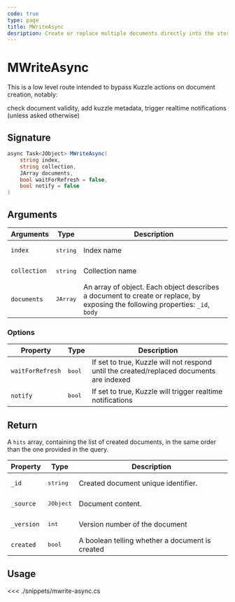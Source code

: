 ```yaml
---
code: true
type: page
title: MWriteAsync
desription: Create or replace multiple documents directly into the storage engine.
---
```


# MWriteAsync

This is a low level route intended to bypass Kuzzle actions on document creation, notably:

check document validity,
add kuzzle metadata,
trigger realtime notifications (unless asked otherwise)

## Signature

```csharp
async Task<JObject> MWriteAsync(
    string index,
    string collection,
    JArray documents,
    bool waitForRefresh = false,
    bool notify = false
)
```

## Arguments

| Arguments    | Type              | Description                                                                                                                    |
| ------------ | ----------------- | ------------------------------------------------------------------------------------------------------------------------------ |
| `index`      | <pre>string</pre> | Index name                                                                                                                     |
| `collection` | <pre>string</pre> | Collection name                                                                                                                |
| `documents`  | <pre>JArray</pre> | An array of object. Each object describes a document to create or replace, by exposing the following properties: `_id`, `body` |

### Options

| Property         | Type            | Description                                                                              |
| ---------------- | --------------- | ---------------------------------------------------------------------------------------- |
| `waitForRefresh` | <pre>bool</pre> | If set to true, Kuzzle will not respond until the created/replaced documents are indexed |
| `notify`         | <pre>bool</pre> | If set to true, Kuzzle will trigger realtime notifications                               |

## Return

A `hits` array, containing the list of created documents, in the same order than the one provided in the query.

| Property   | Type               | Description                                     |
| ---------- | ------------------ | ----------------------------------------------- |
| `_id`      | <pre>string</pre>  | Created document unique identifier.             |
| `_source`  | <pre>JObject</pre> | Document content.                               |
| `_version` | <pre>int</pre>     | Version number of the document                  |
| `created`  | <pre>bool</pre>    | A boolean telling whether a document is created |

## Usage

<<< ./snippets/mwrite-async.cs

